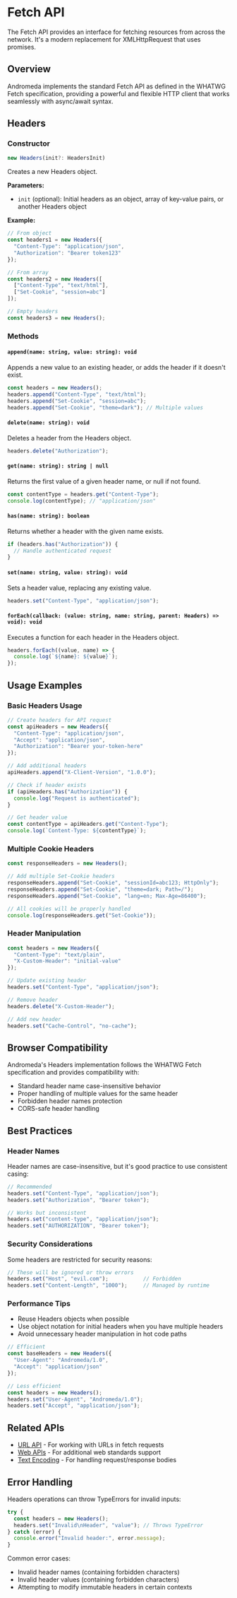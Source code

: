 # Fetch API

The Fetch API provides an interface for fetching resources from across the network. It's a modern replacement for XMLHttpRequest that uses promises.

## Overview

Andromeda implements the standard Fetch API as defined in the WHATWG Fetch specification, providing a powerful and flexible HTTP client that works seamlessly with async/await syntax.

## Headers

### Constructor

```typescript
new Headers(init?: HeadersInit)
```

Creates a new Headers object.

**Parameters:**

- `init` (optional): Initial headers as an object, array of key-value pairs, or another Headers object

**Example:**

```typescript
// From object
const headers1 = new Headers({
  "Content-Type": "application/json",
  "Authorization": "Bearer token123"
});

// From array
const headers2 = new Headers([
  ["Content-Type", "text/html"],
  ["Set-Cookie", "session=abc"]
]);

// Empty headers
const headers3 = new Headers();
```

### Methods

#### `append(name: string, value: string): void`

Appends a new value to an existing header, or adds the header if it doesn't exist.

```typescript
const headers = new Headers();
headers.append("Content-Type", "text/html");
headers.append("Set-Cookie", "session=abc");
headers.append("Set-Cookie", "theme=dark"); // Multiple values
```

#### `delete(name: string): void`

Deletes a header from the Headers object.

```typescript
headers.delete("Authorization");
```

#### `get(name: string): string | null`

Returns the first value of a given header name, or null if not found.

```typescript
const contentType = headers.get("Content-Type");
console.log(contentType); // "application/json"
```

#### `has(name: string): boolean`

Returns whether a header with the given name exists.

```typescript
if (headers.has("Authorization")) {
  // Handle authenticated request
}
```

#### `set(name: string, value: string): void`

Sets a header value, replacing any existing value.

```typescript
headers.set("Content-Type", "application/json");
```

#### `forEach(callback: (value: string, name: string, parent: Headers) => void): void`

Executes a function for each header in the Headers object.

```typescript
headers.forEach((value, name) => {
  console.log(`${name}: ${value}`);
});
```

## Usage Examples

### Basic Headers Usage

```typescript
// Create headers for API request
const apiHeaders = new Headers({
  "Content-Type": "application/json",
  "Accept": "application/json",
  "Authorization": "Bearer your-token-here"
});

// Add additional headers
apiHeaders.append("X-Client-Version", "1.0.0");

// Check if header exists
if (apiHeaders.has("Authorization")) {
  console.log("Request is authenticated");
}

// Get header value
const contentType = apiHeaders.get("Content-Type");
console.log(`Content-Type: ${contentType}`);
```

### Multiple Cookie Headers

```typescript
const responseHeaders = new Headers();

// Add multiple Set-Cookie headers
responseHeaders.append("Set-Cookie", "sessionId=abc123; HttpOnly");
responseHeaders.append("Set-Cookie", "theme=dark; Path=/");
responseHeaders.append("Set-Cookie", "lang=en; Max-Age=86400");

// All cookies will be properly handled
console.log(responseHeaders.get("Set-Cookie"));
```

### Header Manipulation

```typescript
const headers = new Headers({
  "Content-Type": "text/plain",
  "X-Custom-Header": "initial-value"
});

// Update existing header
headers.set("Content-Type", "application/json");

// Remove header
headers.delete("X-Custom-Header");

// Add new header
headers.set("Cache-Control", "no-cache");
```

## Browser Compatibility

Andromeda's Headers implementation follows the WHATWG Fetch specification and provides compatibility with:

- Standard header name case-insensitive behavior
- Proper handling of multiple values for the same header
- Forbidden header names protection
- CORS-safe header handling

## Best Practices

### Header Names

Header names are case-insensitive, but it's good practice to use consistent casing:

```typescript
// Recommended
headers.set("Content-Type", "application/json");
headers.set("Authorization", "Bearer token");

// Works but inconsistent
headers.set("content-type", "application/json");
headers.set("AUTHORIZATION", "Bearer token");
```

### Security Considerations

Some headers are restricted for security reasons:

```typescript
// These will be ignored or throw errors
headers.set("Host", "evil.com");           // Forbidden
headers.set("Content-Length", "1000");     // Managed by runtime
```

### Performance Tips

- Reuse Headers objects when possible
- Use object notation for initial headers when you have multiple headers
- Avoid unnecessary header manipulation in hot code paths

```typescript
// Efficient
const baseHeaders = new Headers({
  "User-Agent": "Andromeda/1.0",
  "Accept": "application/json"
});

// Less efficient
const headers = new Headers();
headers.set("User-Agent", "Andromeda/1.0");
headers.set("Accept", "application/json");
```

## Related APIs

- [URL API](url) - For working with URLs in fetch requests
- [Web APIs](web) - For additional web standards support
- [Text Encoding](web.md#text-encoding) - For handling request/response bodies

## Error Handling

Headers operations can throw TypeErrors for invalid inputs:

```typescript
try {
  const headers = new Headers();
  headers.set("Invalid\nHeader", "value"); // Throws TypeError
} catch (error) {
  console.error("Invalid header:", error.message);
}
```

Common error cases:

- Invalid header names (containing forbidden characters)
- Invalid header values (containing forbidden characters)
- Attempting to modify immutable headers in certain contexts
